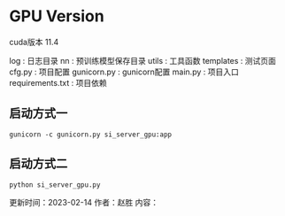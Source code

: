 # GPU Version
cuda版本 11.4


log : 日志目录
nn  : 预训练模型保存目录
utils : 工具函数
templates : 测试页面
cfg.py : 项目配置
gunicorn.py : gunicorn配置
main.py : 项目入口
requirements.txt : 项目依赖


## 启动方式一
```shell
gunicorn -c gunicorn.py si_server_gpu:app
```
## 启动方式二
```shell
python si_server_gpu.py
```

更新时间：2023-02-14
作者：赵胜
内容：
